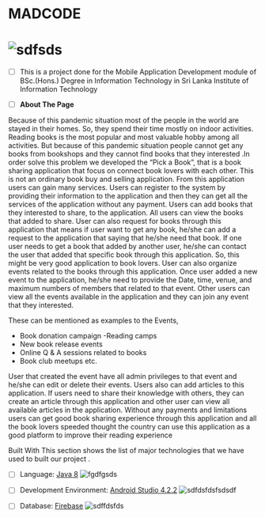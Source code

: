 # MADCODE
![sdfsds](https://user-images.githubusercontent.com/86596641/134815932-4e1a584f-7458-41d5-9550-30ddaabf7e1c.png)
================================================================================================================================================================


- [ ] This is a project done for the Mobile Application Development module of BSc.(Hons.) Degree in Information Technology in Sri Lanka Institute of Information Technology


- [ ] **About The Page**

Because of this pandemic situation most of the people in the world are stayed in their homes. So, they spend their time mostly on indoor activities. Reading books is the most popular and most valuable hobby among all activities. But because of this pandemic situation people cannot get any books from bookshops and they cannot find books that they interested .In order solve this problem we developed the “Pick a Book”, that is a book sharing application that focus on connect book lovers  with each other.
This is not an ordinary book buy and selling application. From this application users can gain many services. Users can register to the system by providing their information to the application and then they can get all the services of the application without any payment. Users can add books that they interested  to share, to the application. All users can view the books that added to share. User can also request for books through this application that means if user want to get any book, he/she can add a request to the application that saying that he/she need that book. If one user needs to get a book that added by another user, he/she can contact the user that added that specific book through this application. So, this might be very good application to book lovers.
User can also organize events related to the books through this application. Once user added a new event to the application, he/she need to provide the Date, time, venue, and maximum numbers of members that related to that event. Other users can view all the events available in the application and they can join any event that they interested.


These can be mentioned as examples to the Events,
-	Book donation campaign
-Reading camps
-	New book release events
-	Online Q & A sessions related to books
-	Book club meetups etc.

User that created the event have all admin privileges to that event and he/she can edit or delete their events.
Users also can add articles to this application. If users need to share their knowledge with others, they can create an article through this application and other user can view all available articles in the application. Without any payments and limitations users can get good book sharing experience through this application and all the book lovers speeded thought the country  can use this application as a good platform to improve their reading experience

Built With
This section shows the list of major technologies that we have used to built our project .

- [ ] Language: [Java 8](url)
![fgdfgsds](https://user-images.githubusercontent.com/86596641/134816475-983746a8-bb10-484a-b436-560a42955637.png)


- [ ] Development Environment: [Android Studio 4.2.2](url) 
![sdfdsfdsfsdsdf](https://user-images.githubusercontent.com/86596641/134816592-0032bc51-d778-409a-b2ae-b334f455e4be.png)

- [ ] Database: [Firebase](url)
![sdffdsfds](https://user-images.githubusercontent.com/86596641/134816658-9d81aea3-6d38-419f-9142-5ff94de01c84.png)



